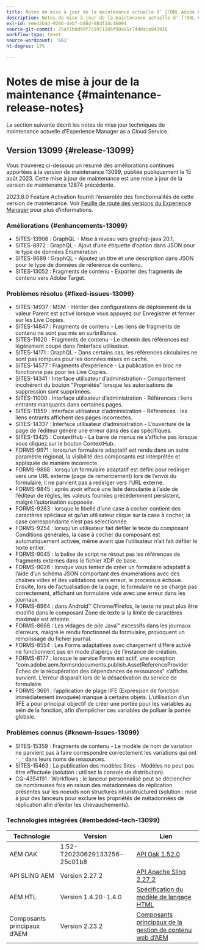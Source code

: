 ```yaml
---
title: Notes de mise à jour de la maintenance actuelle d’ [!DNL Adobe Experience Manager]  as a Cloud Service.
description: Notes de mise à jour de la maintenance actuelle d’ [!DNL Adobe Experience Manager]  as a Cloud Service.
exl-id: eee42b4d-9206-4ebf-b88d-d8df14c46094
source-git-commit: 25af1b0d99f7c5971245f99a95c74d04ca943936
workflow-type: tm+mt
source-wordcount: '661'
ht-degree: 17%

---
```


# Notes de mise à jour de la maintenance {#maintenance-release-notes}

La section suivante décrit les notes de mise jour techniques de maintenance actuelle d’Experience Manager as a Cloud Service.

## Version 13099 {#release-13099}

Vous trouverez ci-dessous un résumé des améliorations continues apportées à la version de maintenance 13099, publiée publiquement le 15 août 2023. Cette mise à jour de maintenance est une mise à jour de la version de maintenance 12874 précédente.

2023.8.0 Feature Activation fournit l’ensemble des fonctionnalités de cette version de maintenance. Voir [Feuille de route des versions du Experience Manager](https://experienceleague.adobe.com/docs/experience-manager-release-information/aem-release-updates/update-releases-roadmap.html?lang=fr) pour plus d’informations.

### Améliorations {#enhancements-13099}

- SITES-13906 : GraphQL - Mise à niveau vers graphql-java 20.1.
- SITES-8972 : GraphQL - Ajout d’une étiquette d’option dans JSON pour le type de données Énumération .
- SITES-9689 : GraphQL - Ajoutez un titre et une description dans JSON pour le type de données de référence de contenu.
- SITES-13052 : Fragments de contenu - Exporter des fragments de contenu vers Adobe Target.

### Problèmes résolus {#fixed-issues-13099}

- SITES-14937 : MSM - Hériter des configurations de déploiement de la valeur Parent est activé lorsque vous appuyez sur Enregistrer et fermer sur les Live Copies.
- SITES-14847 : Fragments de contenu - Les liens de fragments de contenu ne sont pas mis en surbrillance.
- SITES-11620 : Fragments de contenu - Le chemin des références est légèrement coupé dans l’interface utilisateur.
- SITES-14171 : GraphQL - Dans certains cas, les références circulaires ne sont pas rompues pour les données mises en cache.
- SITES-14577 : Fragments d’expérience - La publication en bloc ne fonctionne pas pour les Live Copies.
- SITES-14341 : Interface utilisateur d’administration - Comportement incohérent du bouton &quot;Propriétés&quot; lorsque les autorisations de suppression sont supprimées.
- SITES-11000 : Interface utilisateur d’administration - Références : liens entrants manquants dans certaines pages.
- SITES-11559 : Interface utilisateur d’administration - Références : les liens entrants affichent des pages incorrectes.
- SITES-14337 : Interface utilisateur d’administration - L’ouverture de la page de l’éditeur génère une erreur dans des cas spécifiques.
- SITES-13425 : ContextHub - La barre de menus ne s’affiche pas lorsque vous cliquez sur le bouton ContextHub.
- FORMS-9971 : lorsqu’un formulaire adaptatif est rendu dans un autre paramètre régional, la visibilité des composants est interprétée et appliquée de manière incorrecte.
- FORMS-9888 : lorsqu’un formulaire adaptatif est défini pour rediriger vers une URL externe (page de remerciement) lors de l’envoi du formulaire, il ne parvient pas à rediriger vers l’URL externe.
- FORMS-9845 : après avoir effacé une liste déroulante à l’aide de l’éditeur de règles, les valeurs fournies précédemment persistent, malgré l’autorisation supposée.
- FORMS-9263 : lorsque le libellé d’une case à cocher contient des caractères spéciaux et qu’un utilisateur clique sur la case à cocher, la case correspondante n’est pas sélectionnée.
- FORMS-9254 : lorsqu’un utilisateur fait défiler le texte du composant Conditions générales, la case à cocher du composant est automatiquement activée, même avant que l’utilisateur n’ait fait défiler le texte entier.
- FORMS-9045 : la balise de script ne résout pas les références de fragments externes dans le fichier XDP de base.
- FORMS-9026 : lorsque vous tentez de créer un formulaire adaptatif à l’aide d’un schéma JSON comportant des énumérations avec des chaînes vides et des validations sans erreur, le processus échoue. Ensuite, lors de l’actualisation de la page, le formulaire ne se charge pas correctement, affichant un formulaire vide avec une erreur dans les journaux.
- FORMS-8964 : dans Android™ Chrome/Firefox, le texte ne peut plus être modifié dans le composant Zone de texte si la limite de caractères maximale est atteinte.
- FORMS-8668 : Les vidages de pile Java™ excessifs dans les journaux d’erreurs, malgré le rendu fonctionnel du formulaire, provoquent un remplissage du fichier journal.
- FORMS-8554 : Les Forms adaptatives avec chargement différé activé ne fonctionnent pas en mode d’aperçu de l’instance de création.
- FORMS-8177 : lorsque le service Forms est actif, une exception &quot;com.adobe.aem.formsndocuments.publish.AssetReferenceProvider Échec de la récupération des dépendances de ressources&quot; s’affiche. survient. L’erreur disparaît lors de la désactivation du service de formulaire.
- FORMS-3691 : l’application de plage IIFE (Expression de fonction immédiatement invoquée) manque à certains objets. L’utilisation d’un IIFE a pour principal objectif de créer une portée pour les variables au sein de la fonction, afin d’empêcher ces variables de polluer la portée globale.


### Problèmes connus {#known-issues-13099}

- SITES-15359 : Fragments de contenu - Le modèle de nom de variation ne parvient pas à faire correspondre correctement les variations qui ont ```'_'``` dans leurs noms de ressources.
- SITES-15463 : La publication des modèles Sites - Modèles ne peut pas être effectuée (solution : utilisez la console de distribution).
- CQ-4354191 : Workflows : le lanceur personnalisé peut se déclencher de nombreuses fois en raison des métadonnées de réplication présentes sur les noeuds non structurés nt:unstructured (solution : mise à jour des lanceurs pour exclure les propriétés de métadonnées de réplication afin d’éviter les chevauchements).

### Technologies intégrées {#embedded-tech-13099}

| Technologie | Version | Lien |
|---|---|---|
| AEM OAK | 1.52-T20230629133256-25c01b8 | [API Oak 1.52.0](https://www.javadoc.io/doc/org.apache.jackrabbit/oak-api/1.52.0/index.html) |
| API SLING AEM | Version 2.27.2 | [API Apache Sling 2.27.2](https://www.javadoc.io/doc/org.apache.sling/org.apache.sling.api/latest/index.html) |
| AEM HTL | Version 1.4.20-1.4.0 | [Spécification du modèle de langage HTML](https://github.com/adobe/htl-spec) |
| Composants principaux d’AEM | Version 2.23.2 | [Composants principaux de la gestion de contenu web d’AEM](https://github.com/adobe/aem-core-wcm-components) |
